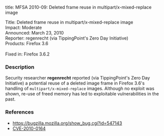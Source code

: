 title: MFSA 2010-09: Deleted frame reuse in multipart/x-mixed-replace image

<p>
<span class="label">Title:</span>      Deleted frame reuse in multipart/x-mixed-replace image<br/>
<span class="label">Impact:</span>     Moderate<br/>
<span class="label">Announced:</span>  March 23, 2010<br/>
<span class="label">Reporter:</span>   regenrecht (via TippingPoint's Zero Day Initiative)<br/>
<span class="label">Products:</span>   Firefox 3.6<br/>
<br/>
<span class="label">Fixed in:</span>   Firefox 3.6.2<br/>
</p>


<h3>Description</h3>

<p>Security researcher <strong>regenrecht</strong> reported (via TippingPoint's
Zero Day Initiative) a potential reuse of a deleted image frame in Firefox
3.6's handling of <code>multipart/x-mixed-replace</code> images. Although
no exploit was shown, re-use of freed memory has led to exploitable
vulnerabilities in the past.
</p>

<h3>References</h3>

<ul>
  <li><a href="https://bugzilla.mozilla.org/show_bug.cgi?id=547143">https://bugzilla.mozilla.org/show_bug.cgi?id=547143</a></li>
  <li><a class="ex-ref" href="http://cve.mitre.org/cgi-bin/cvename.cgi?name=CVE-2010-0164">CVE-2010-0164</a></li>
</ul>




